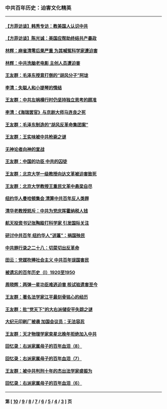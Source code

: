 ### 中共百年历史：迫害文化精英
---
#### [【方菲访谈】韩秀专访：教美国人认识中共](../../pages/nf1176111/n13821310.md?02090430) 
#### [【方菲访谈】陈光诚：美国应帮助终结共产暴政](../../pages/nf1176111/n13759521.md?02090430) 
#### [林辉：麻雀清零后果严重 为其喊冤科学家遭迫害](../../pages/nf1176111/n13746900.md?02090430) 
#### [林辉：中共洗脑老电影 主创人员遭迫害](../../pages/nf1176111/n13699437.md?02090430) 
#### [王友群：毛泽东授意打倒的“胡风分子”阿垅](../../pages/nf1176111/n13592541.md?02090430) 
#### [李清：失聪人和小提琴的情结](../../pages/nf1176111/n13459280.md?02090430) 
#### [王友群：中共左祸横行时仍坚持独立思考的顾准](../../pages/nf1176111/n13444722.md?02090430) 
#### [李清：《海瑞罢官》与京剧大师马连良之死](../../pages/nf1176111/n13412316.md?02090430) 
#### [王友群：毛泽东制造的“胡风反革命集团案”](../../pages/nf1176111/n13324909.md?02090430) 
#### [王友群：王实味被中共枪毙之谜](../../pages/nf1176111/n13307502.md?02090430) 
#### [无神论者向神的宣战](../../pages/nf1176111/n13281535.md?02090430) 
#### [王友群：中国的功臣 中共的囚徒](../../pages/nf1176111/n13291790.md?02090430) 
#### [王友群：北京大学一级教授向达文革被迫害致死](../../pages/nf1176111/n13150966.md?02090430) 
#### [王友群：北京大学教授王重民文革中悬梁自尽](../../pages/nf1176111/n13084645.md?02090430) 
#### [纽约华人曼哈顿集会 清算中共百年反人类罪](../../pages/nf1176111/n13084157.md?02090430) 
#### [清华老教授怒斥：中共为党庆挥霍纳税人钱](../../pages/nf1176111/n13071430.md?02090430) 
#### [航天投资书记张陶殴打科学家 引发国际关注](../../pages/nf1176111/n13069132.md?02090430) 
#### [研讨中共百年 纽约华人“送匾”：祸国殃民](../../pages/nf1176111/n13057367.md?02090430) 
#### [中共罪行录之二十八：切菜切出反革命](../../pages/nf1176111/n13030600.md?02090430) 
#### [田云：党媒吹捧社会主义 中共百年误国害民](../../pages/nf1176111/n13006682.md?02090430) 
#### [被遗忘的百年历史（I）1920至1950](../../pages/nf1176111/n12986411.md?02090430) 
#### [周晓辉：两弹一星功臣难逃迫害 核试验遗害至今](../../pages/nf1176111/n12974997.md?02090430) 
#### [王友群：著名法学家江平最刻骨铭心的经历](../../pages/nf1176111/n12970787.md?02090430) 
#### [王友群：批“党天下”的大右派储安平失踪之谜](../../pages/nf1176111/n12954229.md?02090430) 
#### [大纪元印刷厂被袭 加国会议员：无法容忍](../../pages/nf1176111/n12883028.md?02090430) 
#### [王友群：天才物理学家束星北晚年拒绝加入中共](../../pages/nf1176111/n12792913.md?02090430) 
#### [回忆录：右派家属母子的百年血泪（8）](../../pages/nf1176111/n12706196.md?02090430) 
#### [回忆录：右派家属母子的百年血泪（7）](../../pages/nf1176111/n12706191.md?02090430) 
#### [王友群：被中共判刑十年的杰出法学家盛振为](../../pages/nf1176111/n12706141.md?02090430) 
#### [回忆录：右派家属母子的百年血泪（6）](../../pages/nf1176111/n12698863.md?02090430) 

---
#### 第 [ [10](./10.md?02090430) / [9](./9.md?02090430) / [8](./8.md?02090430) / [7](./7.md?02090430) / [6](./6.md?02090430) / [5](./5.md?02090430) / [4](./4.md?02090430) / [3](./3.md?02090430) ] 页
